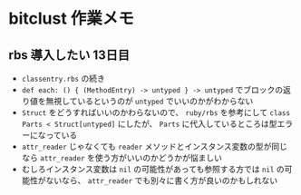 # bitclust 作業メモ

## rbs 導入したい 13日目

- `classentry.rbs` の続き
- `def each: () { (MethodEntry) -> untyped } -> untyped` でブロックの返り値を無視しているというのが `untyped` でいいのかがわからない
- `Struct` をどうすればいいのかわらないので、 `ruby/rbs` を参考にして `class Parts < Struct[untyped]` にしたが、 `Parts` に代入しているところは型エラーになっている
- `attr_reader` じゃなくても `reader` メソッドとインスタンス変数の型が同じなら `attr_reader` を使う方がいいのかどうかが悩ましい
- むしろインスタンス変数は `nil` の可能性があっても参照する方では `nil` の可能性がないなら、 `attr_reader` でも別々に書く方が良いのかもしれない

